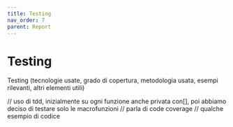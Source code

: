 ```yaml
---
title: Testing
nav_order: 7
parent: Report
---
```

# Testing
Testing (tecnologie usate, grado di copertura, metodologia usata, esempi rilevanti, altri elementi utili)

// uso di tdd, inizialmente su ogni funzione anche privata con[], poi abbiamo deciso di testare solo le macrofunzioni
// parla di code coverage
// qualche esempio di codice